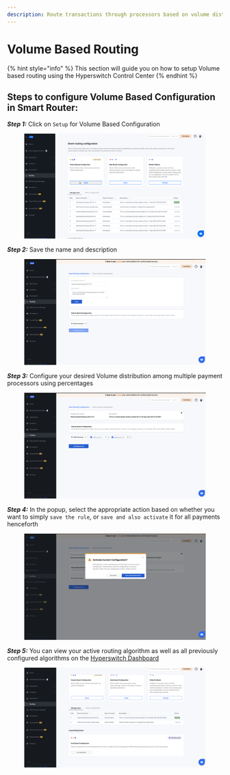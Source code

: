 ```yaml
---
description: Route transactions through processors based on volume distribution
---
```


# Volume Based Routing

{% hint style="info" %}
This section will guide you on how to setup Volume based routing using the Hyperswitch Control Center
{% endhint %}

## Steps to configure Volume Based Configuration in Smart Router:

_**Step 1:**_ Click on `Setup` for Volume Based Configuration

<figure><img src="../../../.gitbook/assets/smartrouter-B-step1.png" alt=""><figcaption></figcaption></figure>

_**Step 2:**_ Save the name and description

<figure><img src="../../../.gitbook/assets/smartrouter-B-step2.png" alt=""><figcaption></figcaption></figure>

_**Step 3:**_ Configure your desired Volume distribution among multiple payment processors using percentages

<figure><img src="../../../.gitbook/assets/smartrouter-B-step3.png" alt=""><figcaption></figcaption></figure>

_**Step 4:**_ In the popup, select the appropriate action based on whether you want to simply `save the rule`, or `save and also activate` it for all payments henceforth

<figure><img src="../../../.gitbook/assets/Bstep4-smartrouter (1).png" alt=""><figcaption></figcaption></figure>

_**Step 5:**_ You can view your active routing algorithm as well as all previously configured algorithms on the [Hyperswitch Dashboard](https://app.hyperswitch.io/routing)

<figure><img src="../../../.gitbook/assets/smartrouter-B-step5.png" alt=""><figcaption></figcaption></figure>

